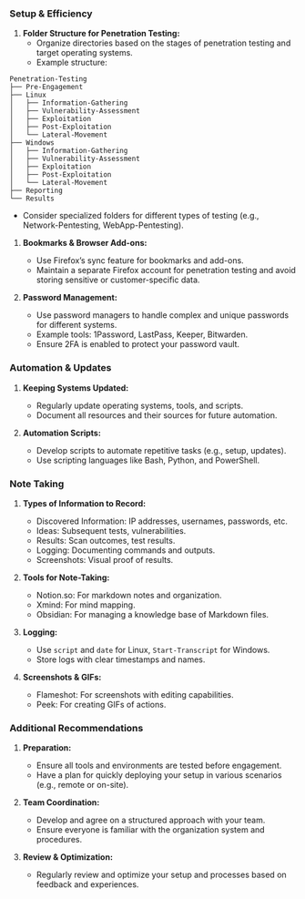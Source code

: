 ### **Setup & Efficiency**
1. **Folder Structure for Penetration Testing:**
    - Organize directories based on the stages of penetration testing and target operating systems.
    - Example structure:
```
Penetration-Testing
├── Pre-Engagement
├── Linux
│   ├── Information-Gathering
│   ├── Vulnerability-Assessment
│   ├── Exploitation
│   ├── Post-Exploitation
│   └── Lateral-Movement
├── Windows
│   ├── Information-Gathering
│   ├── Vulnerability-Assessment
│   ├── Exploitation
│   ├── Post-Exploitation
│   └── Lateral-Movement
├── Reporting
└── Results
```
- Consider specialized folders for different types of testing (e.g., Network-Pentesting, WebApp-Pentesting).

1. **Bookmarks & Browser Add-ons:**
    - Use Firefox’s sync feature for bookmarks and add-ons.
    - Maintain a separate Firefox account for penetration testing and avoid storing sensitive or customer-specific data.


1. **Password Management:**
    - Use password managers to handle complex and unique passwords for different systems.
    - Example tools: 1Password, LastPass, Keeper, Bitwarden.
    - Ensure 2FA is enabled to protect your password vault.

### **Automation & Updates**
1. **Keeping Systems Updated:**
    - Regularly update operating systems, tools, and scripts.
    - Document all resources and their sources for future automation.


1. **Automation Scripts:**
    - Develop scripts to automate repetitive tasks (e.g., setup, updates).
    - Use scripting languages like Bash, Python, and PowerShell.

### **Note Taking**
1. **Types of Information to Record:**
    - Discovered Information: IP addresses, usernames, passwords, etc.
    - Ideas: Subsequent tests, vulnerabilities.
    - Results: Scan outcomes, test results.
    - Logging: Documenting commands and outputs.
    - Screenshots: Visual proof of results.

1. **Tools for Note-Taking:**
    - Notion.so: For markdown notes and organization.
    - Xmind: For mind mapping.
    - Obsidian: For managing a knowledge base of Markdown files.

1. **Logging:**
    - Use `script` and `date` for Linux, `Start-Transcript` for Windows.
    - Store logs with clear timestamps and names.

1. **Screenshots & GIFs:**
    - Flameshot: For screenshots with editing capabilities.
    - Peek: For creating GIFs of actions.

### **Additional Recommendations**
1. **Preparation:**
    - Ensure all tools and environments are tested before engagement.
    - Have a plan for quickly deploying your setup in various scenarios (e.g., remote or on-site).

1. **Team Coordination:**
    - Develop and agree on a structured approach with your team.
    - Ensure everyone is familiar with the organization system and procedures.

1. **Review & Optimization:**
    - Regularly review and optimize your setup and processes based on feedback and experiences.
